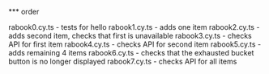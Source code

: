 *** order

rabook0.cy.ts - tests for hello
rabook1.cy.ts - adds one item
rabook2.cy.ts - adds second item, checks that first is unavailable
rabook3.cy.ts - checks API for first item
rabook4.cy.ts - checks API for second item
rabook5.cy.ts - adds remaining 4 items
rabook6.cy.ts - checks that the exhausted bucket button is no longer displayed
rabook7.cy.ts - checks API for all items
